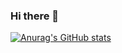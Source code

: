 ### Hi there 👋
[![Anurag's GitHub stats](https://github-readme-stats.vercel.app/api?username=Kesonlin)](https://github.com/anuraghazra/github-readme-stats)

<!--
**Kesonlin/Kesonlin** is a ✨ _special_ ✨ repository because its `README.md` (this file) appears on your GitHub profile.

Here are some ideas to get you started:

- 🔭 I’m currently working on ...
- 🌱 I’m currently learning ...
- 👯 I’m looking to collaborate on ...
- 🤔 I’m looking for help with ...
- 💬 Ask me about ...
- 📫 How to reach me: ...
- 😄 Pronouns: ...
- ⚡ Fun fact: ...
-->
